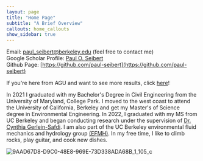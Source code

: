 ```yaml
---
layout: page
title: "Home Page"
subtitle: "A Brief Overview"
callouts: home_callouts
show_sidebar: true
---
```


Email: paul_seibert@berkeley.edu (feel free to contact me)  <br>
Google Scholar Profile: [Paul O. Seibert](https://scholar.google.com/citations?hl=en&user=nuZWQfAAAAAJ) <br>
Github Page:  [https://github.com/paul-seibert](https://github.com/paul-seibert) <br>

If you're here from AGU and want to see more results, click [here](https://github.com/paul-seibert)! <br>

In 2021 I graduated with my Bachelor's Degree in Civil Engineering from the 
University of Maryland, College Park. I moved to the west coast to attend the University of California, Berkeley and get my Master's of Science degree in Environmental Engineering. In 2022, I graduated with my MS from UC Berkeley and began conducting research under the supervision of [Dr. Cynthia Gerlein-Safdi](https://twitter.com/cgerleinsafdi?lang=en). I am also part of the UC Berkeley environmental fluid mechanics and hydrology group [(EFMH)](https://ucb-efmh.github.io/efmh-site/index). In my free time, I like to climb rocks, play guitar, and cook new dishes. 
 
![9AAD67D8-D9C0-48E8-969E-73D338ADA68B_1_105_c](https://user-images.githubusercontent.com/61629920/180067984-62f74d98-afcb-4d74-88ed-4376bc50dc1d.jpeg)
